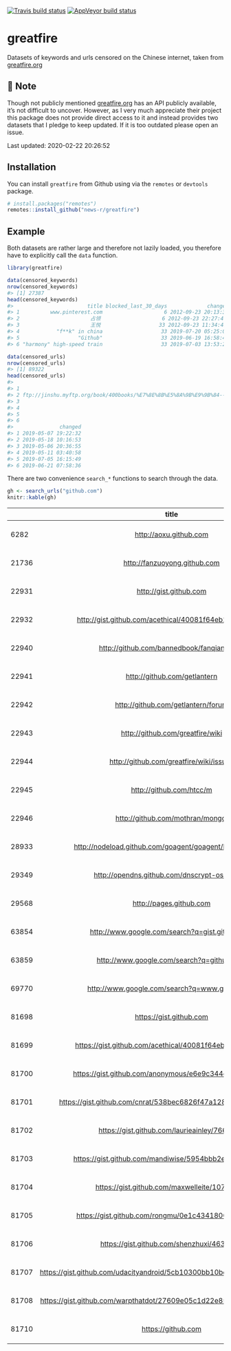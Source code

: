 
<!-- README.md is generated from README.Rmd. Please edit that file -->

<!-- badges: start -->

[![Travis build
status](https://travis-ci.org/news-r/greatfire.svg?branch=master)](https://travis-ci.org/news-r/greatfire)
[![AppVeyor build
status](https://ci.appveyor.com/api/projects/status/github/news-r/greatfire?branch=master&svg=true)](https://ci.appveyor.com/project/news-r/greatfire)
<!-- badges: end -->

# greatfire

Datasets of keywords and urls censored on the Chinese internet, taken
from [greatfire.org](https://en.greatfire.org/)

## :construction: Note

Though not publicly mentioned [greatfire.org](https://en.greatfire.org/)
has an API publicly available, it’s not difficult to uncover. However,
as I very much appreciate their project this package does not provide
direct access to it and instead provides two datasets that I pledge to
keep updated. If it is too outdated please open an issue.

Last updated: 2020-02-22 20:26:52

## Installation

You can install `greatfire` from Github using via the `remotes` or
`devtools` package.

``` r
# install.packages("remotes")
remotes::install_github("news-r/greatfire")
```

## Example

Both datasets are rather large and therefore not lazily loaded, you
therefore have to explicitly call the `data` function.

``` r
library(greatfire)

data(censored_keywords)
nrow(censored_keywords)
#> [1] 27387
head(censored_keywords)
#>                        title blocked_last_30_days             changed
#> 1          www.pinterest.com                    6 2012-09-23 20:13:39
#> 2                       占领                    6 2012-09-23 22:27:46
#> 3                       王悦                   33 2012-09-23 11:34:48
#> 4            "f**k" in china                   33 2019-07-20 05:25:09
#> 5                   "Github"                   33 2019-06-19 16:58:47
#> 6 "harmony" high-speed train                   33 2019-07-03 13:53:26

data(censored_urls)
nrow(censored_urls)
#> [1] 89322
head(censored_urls)
#>                                                                                                                                                        title blocked_last_30_days
#> 1                                                                                                                          ftp://creatorsinpack.dynalias.com                  100
#> 2 ftp://jinshu.myftp.org/book/400books/%E7%8E%8B%E5%8A%9B%E9%9B%84-------------%E6%88%91%E7%9A%84%E8%A5%BF%E5%9F%9F+%E4%BD%A0%E7%9A%84%E4%B8%9C%E5%9C%9F.txt                  100
#> 3                                                                                                                        ftp://jinshu.myftp.org/gfw/new.html                  100
#> 4                                                                                                                  ftp://jinshu.myftp.org:20021/gfw/new.html                  100
#> 5                                                                                                                                      http://0.facebook.com                  100
#> 6                                                                                                                                      http://000.1024gc.com                  100
#>               changed
#> 1 2019-05-07 19:22:32
#> 2 2019-05-18 10:16:53
#> 3 2019-05-06 20:36:55
#> 4 2019-05-11 03:40:58
#> 5 2019-07-05 16:15:49
#> 6 2019-06-21 07:58:36
```

There are two convenience `search_*` functions to search through the
data.

``` r
gh <- search_urls("github.com") 
knitr::kable(gh)
```

|       |                                   title                                   | blocked\_last\_30\_days | changed             |
| ----- | :-----------------------------------------------------------------------: | :---------------------- | :------------------ |
| 6282  |                         <http://aoxu.github.com>                          | 50                      | 2019-07-11 17:43:34 |
| 21736 |                      <http://fanzuoyong.github.com>                       | 33                      | 2019-07-11 17:56:18 |
| 22931 |                         <http://gist.github.com>                          | 100                     | 2019-07-17 03:16:23 |
| 22932 |          <http://gist.github.com/acethical/40081f64eb1461ee6b66>          | 100                     | 2019-06-08 13:40:25 |
| 22940 |               <http://github.com/bannedbook/fanqiang/wiki>                | 100                     | 2019-07-31 21:25:07 |
| 22941 |                      <http://github.com/getlantern>                       | 100                     | 2019-07-28 09:03:55 |
| 22942 |                   <http://github.com/getlantern/forum>                    | 100                     | 2019-07-05 23:12:16 |
| 22943 |                    <http://github.com/greatfire/wiki>                     | 100                     | 2019-07-26 04:07:25 |
| 22944 |                 <http://github.com/greatfire/wiki/issues>                 | 100                     | 2019-07-19 15:03:19 |
| 22945 |                        <http://github.com/htcc/m>                         | 100                     | 2019-06-28 22:59:31 |
| 22946 |                    <http://github.com/mothran/mongol>                     | 100                     | 2019-05-24 10:24:28 |
| 28933 |        <http://nodeload.github.com/goagent/goagent/legacy.zip/3.0>        | 100                     | 2019-07-14 23:44:30 |
| 29349 |              <http://opendns.github.com/dnscrypt-osx-client>              | 33                      | 2019-07-26 14:38:35 |
| 29568 |                         <http://pages.github.com>                         | 20                      | 2019-07-28 14:43:50 |
| 63854 |             <http://www.google.com/search?q=gist.github.com>              | 100                     | 2019-07-09 23:23:29 |
| 63859 |                <http://www.google.com/search?q=github.com>                | 100                     | 2019-06-05 14:08:49 |
| 69770 |              <http://www.google.com/search?q=www.github.com>              | 100                     | 2019-07-11 18:02:40 |
| 81698 |                         <https://gist.github.com>                         | 100                     | 2019-07-31 19:15:35 |
| 81699 |         <https://gist.github.com/acethical/40081f64eb1461ee6b66>          | 100                     | 2019-05-29 13:19:55 |
| 81700 |         <https://gist.github.com/anonymous/e6e9c344eff02dca5bc4>          | 100                     | 2019-07-31 06:13:51 |
| 81701 |     <https://gist.github.com/cnrat/538bec6826f47a1288a1fb19ff73f821>      | 100                     | 2019-05-25 18:39:27 |
| 81702 |              <https://gist.github.com/laurieainley/7663756>               | 100                     | 2019-05-29 11:24:17 |
| 81703 |         <https://gist.github.com/mandiwise/5954bbb2e95c011885ff>          | 100                     | 2019-06-27 02:07:50 |
| 81704 |              <https://gist.github.com/maxwelleite/10774746>               | 100                     | 2019-06-27 11:39:40 |
| 81705 |           <https://gist.github.com/rongmu/0e1c4341800c008b4649>           | 67                      | 2019-07-14 15:16:32 |
| 81706 |                <https://gist.github.com/shenzhuxi/4635732>                | 100                     | 2019-07-05 20:48:41 |
| 81707 | <https://gist.github.com/udacityandroid/5cb10300bb10becb5f8185012b913c8e> | 100                     | 2019-06-04 16:46:15 |
| 81708 | <https://gist.github.com/warpthatdot/27609e05c1d22e855f71ba5747d56281.js> | 100                     | 2019-06-01 17:07:51 |
| 81710 |                           <https://github.com>                            | 3                       | 2019-07-28 16:27:49 |
